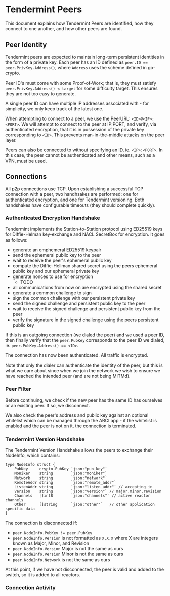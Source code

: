 # Tendermint Peers

This document explains how Tendermint Peers are identified, how they connect to one another,
and how other peers are found.

## Peer Identity

Tendermint peers are expected to maintain long-term persistent identities in the form of a private key.
Each peer has an ID defined as `peer.ID == peer.PrivKey.Address()`, where `Address` uses the scheme defined in go-crypto.

Peer ID's must come with some Proof-of-Work; that is,
they must satisfy `peer.PrivKey.Address() < target` for some difficulty target.
This ensures they are not too easy to generate.

A single peer ID can have multiple IP addresses associated with - for simplicity, we only keep track
of the latest one.

When attempting to connect to a peer, we use the PeerURL: `<ID>@<IP>:<PORT>`.
We will attempt to connect to the peer at IP:PORT, and verify,
via authenticated encryption, that it is in possession of the private key
corresponding to `<ID>`. This prevents man-in-the-middle attacks on the peer layer.

Peers can also be connected to without specifying an ID, ie. `<IP>:<PORT>`.
In this case, the peer cannot be authenticated and other means, such as a VPN,
must be used.

## Connections

All p2p connections use TCP.
Upon establishing a successful TCP connection with a peer,
two handhsakes are performed: one for authenticated encryption, and one for Tendermint versioning.
Both handshakes have configurable timeouts (they should complete quickly).

### Authenticated Encryption Handshake

Tendermint implements the Station-to-Station protocol
using ED25519 keys for Diffie-Helman key-exchange and NACL SecretBox for encryption.
It goes as follows:
- generate an emphemeral ED25519 keypair
- send the ephemeral public key to the peer
- wait to receive the peer's ephemeral public key
- compute the Diffie-Hellman shared secret using the peers ephemeral public key and our ephemeral private key
- generate nonces to use for encryption
    - TODO
- all communications from now on are encrypted using the shared secret
- generate a common challenge to sign
- sign the common challenge with our persistent private key
- send the signed challenge and persistent public key to the peer
- wait to receive the signed challenge and persistent public key from the peer
- verify the signature in the signed challenge using the peers persistent public key


If this is an outgoing connection (we dialed the peer) and we used a peer ID,
then finally verify that the `peer.PubKey` corresponds to the peer ID we dialed,
ie. `peer.PubKey.Address() == <ID>`.

The connection has now been authenticated. All traffic is encrypted.

Note that only the dialer can authenticate the identity of the peer,
but this is what we care about since when we join the network we wish to
ensure we have reached the intended peer (and are not being MITMd).


### Peer Filter

Before continuing, we check if the new peer has the same ID has ourselves or
an existing peer. If so, we disconnect.

We also check the peer's address and public key against
an optional whitelist which can be managed through the ABCI app -
if the whitelist is enabled and the peer is not on it, the connection is
terminated.


### Tendermint Version Handshake

The Tendermint Version Handshake allows the peers to exchange their NodeInfo, which contains:

```
type NodeInfo struct {
	PubKey     crypto.PubKey `json:"pub_key"`
	Moniker    string        `json:"moniker"`
	Network    string        `json:"network"`
	RemoteAddr string        `json:"remote_addr"`
	ListenAddr string        `json:"listen_addr"` // accepting in
	Version    string        `json:"version"` // major.minor.revision
    Channels   []int8        `json:"channels"` // active reactor channels
	Other      []string      `json:"other"`   // other application specific data
}
```

The connection is disconnected if:
- `peer.NodeInfo.PubKey != peer.PubKey`
- `peer.NodeInfo.Version` is not formatted as `X.X.X` where X are integers known as Major, Minor, and Revision
- `peer.NodeInfo.Version` Major is not the same as ours
- `peer.NodeInfo.Version` Minor is not the same as ours
- `peer.NodeInfo.Network` is not the same as ours


At this point, if we have not disconnected, the peer is valid and added to the switch,
so it is added to all reactors.


### Connection Activity


